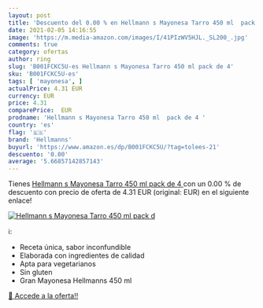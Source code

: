 ```yaml
---
layout: post
title: 'Descuento del 0.00 % en Hellmann s Mayonesa Tarro 450 ml  pack d'
date: 2021-02-05 14:16:55
image: 'https://m.media-amazon.com/images/I/41PIzWV5HJL._SL200_.jpg'
comments: true
category: ofertas
author: ring
slug: 'B001FCKC5U-es Hellmann s Mayonesa Tarro 450 ml pack de 4'
sku: 'B001FCKC5U-es'
tags: [ 'mayonesa', ]
actualPrice: 4.31 EUR
currency: EUR
price: 4.31
comparePrice:  EUR
prodname: 'Hellmann s Mayonesa Tarro 450 ml  pack de 4 '
country: 'es'
flag: '🇪🇸'
brand: 'Hellmanns'
buyurl: 'https://www.amazon.es/dp/B001FCKC5U/?tag=tolees-21'
descuento: '0.00'
average: '5.66857142857143'
---
```


Tienes [Hellmann s Mayonesa Tarro 450 ml  pack de 4 ](https://www.amazon.es/dp/B001FCKC5U/?tag=tolees-21) con un 0.00 % de descuento con precio de oferta de 4.31 EUR (original:  EUR) en el siguiente enlace!

[![Hellmann s Mayonesa Tarro 450 ml  pack d](https://m.media-amazon.com/images/I/41PIzWV5HJL._SL200_.jpg)](https://www.amazon.es/dp/B001FCKC5U/?tag=tolees-21)

ℹ️:

- Receta única, sabor inconfundible
- Elaborada con ingredientes de calidad
- Apta para vegetarianos
- Sin gluten
- Gran Mayonesa Hellmanns 450 ml

[🛒 Accede a la oferta!!](https://www.amazon.es/dp/B001FCKC5U/?tag=tolees-21)
